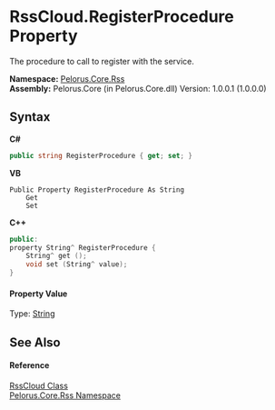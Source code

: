 # RssCloud.RegisterProcedure Property 
 

The procedure to call to register with the service.

**Namespace:**&nbsp;<a href="683C06D0">Pelorus.Core.Rss</a><br />**Assembly:**&nbsp;Pelorus.Core (in Pelorus.Core.dll) Version: 1.0.0.1 (1.0.0.0)

## Syntax

**C#**<br />
``` C#
public string RegisterProcedure { get; set; }
```

**VB**<br />
``` VB
Public Property RegisterProcedure As String
	Get
	Set
```

**C++**<br />
``` C++
public:
property String^ RegisterProcedure {
	String^ get ();
	void set (String^ value);
}
```


#### Property Value
Type: <a href="http://msdn2.microsoft.com/en-us/library/s1wwdcbf" target="_blank">String</a>

## See Also


#### Reference
<a href="6BCBDF2A">RssCloud Class</a><br /><a href="683C06D0">Pelorus.Core.Rss Namespace</a><br />